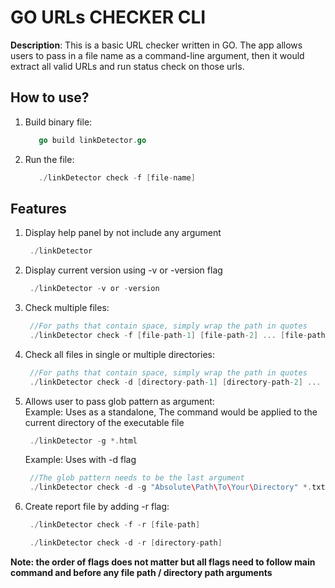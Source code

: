# GO URLs CHECKER CLI

**Description**: This is a basic URL checker written in GO. The app allows users to pass in a file name as a command-line argument, then it would extract all valid URLs and run status check on those urls.

## How to use? 
1. Build binary file:
   ```go
      go build linkDetector.go
   ``` 
2. Run the file:
   ```go
      ./linkDetector check -f [file-name]
   ```

## Features
1. Display help panel by not include any argument
   ```go
    ./linkDetector
   ```
2. Display current version using -v or -version flag
   ```go
    ./linkDetector -v or -version
   ```
3. Check multiple files:
   ```go
    //For paths that contain space, simply wrap the path in quotes
    ./linkDetector check -f [file-path-1] [file-path-2] ... [file-path-nth]
   ```
4. Check all files in single or multiple directories:
   ```go
    //For paths that contain space, simply wrap the path in quotes
    ./linkDetector check -d [directory-path-1] [directory-path-2] ... [directory-path-nth]
   ```
5. Allows user to pass glob pattern as argument:<br/>
   Example: Uses as a standalone, The command would be applied to the current directory of the executable file
   ```go
    ./linkDetector -g *.html
   ```
   Example: Uses with -d flag
   ```go
    //The glob pattern needs to be the last argument
    ./linkDetector check -d -g "Absolute\Path\To\Your\Directory" *.txt
   ```
   
6. Create report file by adding -r flag:
   ```go
    ./linkDetector check -f -r [file-path]
   ```
   ```go
    ./linkDetector check -d -r [directory-path]
   ```

**Note: the order of flags does not matter but all flags need to follow main command and before any file path / directory path arguments**